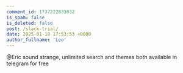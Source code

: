 ```yaml
---
comment_id: 1737222833032
is_spam: false
is_deleted: false
post: /slack-trial/
date: 2025-01-18 17:53:53 +0000
author_fullname: 'Leo'
---
```


@Eric sound strange, unlimited search and themes both available in telegram for free
